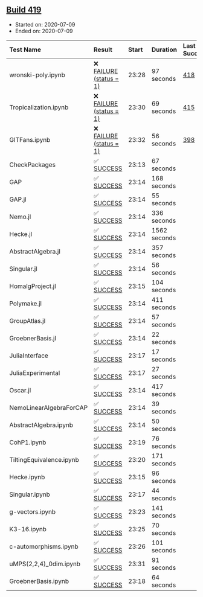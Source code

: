 ## [Build 419](https://oscarci.mathematik.uni-kl.de/job/oscar-stable/419/)

* Started on: 2020-07-09
* Ended on: 2020-07-09

| Test Name    | Result | Start | Duration | Last Success | First Failure |
|:-------------|:-------|:------|:---------|:-------------|:--------------|
| wronski-poly.ipynb | ❌ [FAILURE (status = 1)](https://oscarci.mathematik.uni-kl.de/job/oscar-stable/419/artifact/logs/build-419/wronski-poly.ipynb.log) | 23:28 | 97 seconds | [418](https://oscarci.mathematik.uni-kl.de/job/oscar-stable/418/) | [419](https://oscarci.mathematik.uni-kl.de/job/oscar-stable/419/) |
| Tropicalization.ipynb | ❌ [FAILURE (status = 1)](https://oscarci.mathematik.uni-kl.de/job/oscar-stable/419/artifact/logs/build-419/Tropicalization.ipynb.log) | 23:30 | 69 seconds | [415](https://oscarci.mathematik.uni-kl.de/job/oscar-stable/415/) | [416](https://oscarci.mathematik.uni-kl.de/job/oscar-stable/416/) |
| GITFans.ipynb | ❌ [FAILURE (status = 1)](https://oscarci.mathematik.uni-kl.de/job/oscar-stable/419/artifact/logs/build-419/GITFans.ipynb.log) | 23:32 | 56 seconds | [398](https://oscarci.mathematik.uni-kl.de/job/oscar-stable/398/) | [399](https://oscarci.mathematik.uni-kl.de/job/oscar-stable/399/) |
| CheckPackages | ✅ [SUCCESS](https://oscarci.mathematik.uni-kl.de/job/oscar-stable/419/artifact/logs/build-419/CheckPackages.log) | 23:13 | 67 seconds |  |  |
| GAP | ✅ [SUCCESS](https://oscarci.mathematik.uni-kl.de/job/oscar-stable/419/artifact/logs/build-419/GAP.log) | 23:14 | 168 seconds |  |  |
| GAP.jl | ✅ [SUCCESS](https://oscarci.mathematik.uni-kl.de/job/oscar-stable/419/artifact/logs/build-419/GAP.jl.log) | 23:14 | 55 seconds |  |  |
| Nemo.jl | ✅ [SUCCESS](https://oscarci.mathematik.uni-kl.de/job/oscar-stable/419/artifact/logs/build-419/Nemo.jl.log) | 23:14 | 336 seconds |  |  |
| Hecke.jl | ✅ [SUCCESS](https://oscarci.mathematik.uni-kl.de/job/oscar-stable/419/artifact/logs/build-419/Hecke.jl.log) | 23:14 | 1562 seconds |  |  |
| AbstractAlgebra.jl | ✅ [SUCCESS](https://oscarci.mathematik.uni-kl.de/job/oscar-stable/419/artifact/logs/build-419/AbstractAlgebra.jl.log) | 23:14 | 357 seconds |  |  |
| Singular.jl | ✅ [SUCCESS](https://oscarci.mathematik.uni-kl.de/job/oscar-stable/419/artifact/logs/build-419/Singular.jl.log) | 23:14 | 56 seconds |  |  |
| HomalgProject.jl | ✅ [SUCCESS](https://oscarci.mathematik.uni-kl.de/job/oscar-stable/419/artifact/logs/build-419/HomalgProject.jl.log) | 23:15 | 104 seconds |  |  |
| Polymake.jl | ✅ [SUCCESS](https://oscarci.mathematik.uni-kl.de/job/oscar-stable/419/artifact/logs/build-419/Polymake.jl.log) | 23:14 | 411 seconds |  |  |
| GroupAtlas.jl | ✅ [SUCCESS](https://oscarci.mathematik.uni-kl.de/job/oscar-stable/419/artifact/logs/build-419/GroupAtlas.jl.log) | 23:14 | 57 seconds |  |  |
| GroebnerBasis.jl | ✅ [SUCCESS](https://oscarci.mathematik.uni-kl.de/job/oscar-stable/419/artifact/logs/build-419/GroebnerBasis.jl.log) | 23:14 | 22 seconds |  |  |
| JuliaInterface | ✅ [SUCCESS](https://oscarci.mathematik.uni-kl.de/job/oscar-stable/419/artifact/logs/build-419/JuliaInterface.log) | 23:17 | 17 seconds |  |  |
| JuliaExperimental | ✅ [SUCCESS](https://oscarci.mathematik.uni-kl.de/job/oscar-stable/419/artifact/logs/build-419/JuliaExperimental.log) | 23:17 | 27 seconds |  |  |
| Oscar.jl | ✅ [SUCCESS](https://oscarci.mathematik.uni-kl.de/job/oscar-stable/419/artifact/logs/build-419/Oscar.jl.log) | 23:14 | 417 seconds |  |  |
| NemoLinearAlgebraForCAP | ✅ [SUCCESS](https://oscarci.mathematik.uni-kl.de/job/oscar-stable/419/artifact/logs/build-419/NemoLinearAlgebraForCAP.log) | 23:14 | 39 seconds |  |  |
| AbstractAlgebra.ipynb | ✅ [SUCCESS](https://oscarci.mathematik.uni-kl.de/job/oscar-stable/419/artifact/logs/build-419/AbstractAlgebra.ipynb.log) | 23:14 | 50 seconds |  |  |
| CohP1.ipynb | ✅ [SUCCESS](https://oscarci.mathematik.uni-kl.de/job/oscar-stable/419/artifact/logs/build-419/CohP1.ipynb.log) | 23:19 | 76 seconds |  |  |
| TiltingEquivalence.ipynb | ✅ [SUCCESS](https://oscarci.mathematik.uni-kl.de/job/oscar-stable/419/artifact/logs/build-419/TiltingEquivalence.ipynb.log) | 23:20 | 171 seconds |  |  |
| Hecke.ipynb | ✅ [SUCCESS](https://oscarci.mathematik.uni-kl.de/job/oscar-stable/419/artifact/logs/build-419/Hecke.ipynb.log) | 23:15 | 96 seconds |  |  |
| Singular.ipynb | ✅ [SUCCESS](https://oscarci.mathematik.uni-kl.de/job/oscar-stable/419/artifact/logs/build-419/Singular.ipynb.log) | 23:17 | 44 seconds |  |  |
| g-vectors.ipynb | ✅ [SUCCESS](https://oscarci.mathematik.uni-kl.de/job/oscar-stable/419/artifact/logs/build-419/g-vectors.ipynb.log) | 23:23 | 141 seconds |  |  |
| K3-16.ipynb | ✅ [SUCCESS](https://oscarci.mathematik.uni-kl.de/job/oscar-stable/419/artifact/logs/build-419/K3-16.ipynb.log) | 23:25 | 70 seconds |  |  |
| c-automorphisms.ipynb | ✅ [SUCCESS](https://oscarci.mathematik.uni-kl.de/job/oscar-stable/419/artifact/logs/build-419/c-automorphisms.ipynb.log) | 23:26 | 101 seconds |  |  |
| uMPS(2,2,4)_0dim.ipynb | ✅ [SUCCESS](https://oscarci.mathematik.uni-kl.de/job/oscar-stable/419/artifact/logs/build-419/uMPS-2-2-4-_0dim.ipynb.log) | 23:31 | 91 seconds |  |  |
| GroebnerBasis.ipynb | ✅ [SUCCESS](https://oscarci.mathematik.uni-kl.de/job/oscar-stable/419/artifact/logs/build-419/GroebnerBasis.ipynb.log) | 23:18 | 64 seconds |  |  |
